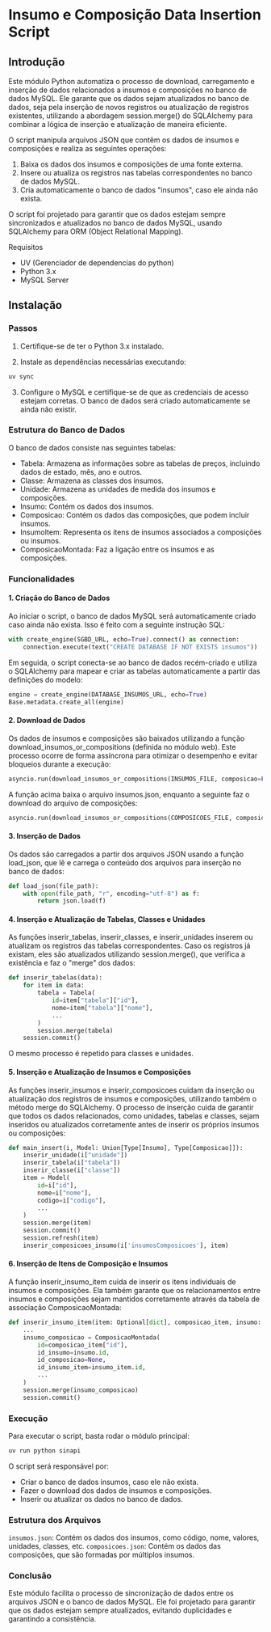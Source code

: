 # Insumo e Composição Data Insertion Script

## Introdução

Este módulo Python automatiza o processo de download, carregamento e inserção de dados relacionados a insumos e composições no banco de dados MySQL. Ele garante que os dados sejam atualizados no banco de dados, seja pela inserção de novos registros ou atualização de registros existentes, utilizando a abordagem session.merge() do SQLAlchemy para combinar a lógica de inserção e atualização de maneira eficiente.

O script manipula arquivos JSON que contêm os dados de insumos e composições e realiza as seguintes operações:

1. Baixa os dados dos insumos e composições de uma fonte externa.
2. Insere ou atualiza os registros nas tabelas correspondentes no banco de dados MySQL.
3. Cria automaticamente o banco de dados "insumos", caso ele ainda não exista.

O script foi projetado para garantir que os dados estejam sempre sincronizados e atualizados no banco de dados MySQL, usando SQLAlchemy para ORM (Object Relational Mapping).

Requisitos
- UV (Gerenciador de dependencias do python)
- Python 3.x
- MySQL Server

## Instalação

### Passos

1. Certifique-se de ter o Python 3.x instalado.

2. Instale as dependências necessárias executando:

```bash
uv sync
```

3. Configure o MySQL e certifique-se de que as credenciais de acesso estejam corretas.
O banco de dados será criado automaticamente se ainda não existir.

### Estrutura do Banco de Dados
O banco de dados consiste nas seguintes tabelas:

- Tabela: Armazena as informações sobre as tabelas de preços, incluindo dados de estado, mês, ano e outros.
- Classe: Armazena as classes dos insumos.
- Unidade: Armazena as unidades de medida dos insumos e composições.
- Insumo: Contém os dados dos insumos.
- Composicao: Contém os dados das composições, que podem incluir insumos.
- InsumoItem: Representa os itens de insumos associados a composições ou insumos.
- ComposicaoMontada: Faz a ligação entre os insumos e as composições.

### Funcionalidades

#### 1. Criação do Banco de Dados
Ao iniciar o script, o banco de dados MySQL será automaticamente criado caso ainda não exista. Isso é feito com a seguinte instrução SQL:

```python
with create_engine(SGBD_URL, echo=True).connect() as connection:
    connection.execute(text("CREATE DATABASE IF NOT EXISTS insumos"))
```

Em seguida, o script conecta-se ao banco de dados recém-criado e utiliza o SQLAlchemy para mapear e criar as tabelas automaticamente a partir das definições do modelo:

```python
engine = create_engine(DATABASE_INSUMOS_URL, echo=True)
Base.metadata.create_all(engine)
```

#### 2. Download de Dados
Os dados de insumos e composições são baixados utilizando a função download_insumos_or_compositions (definida no módulo web). Este processo ocorre de forma assíncrona para otimizar o desempenho e evitar bloqueios durante a execução:

```python
asyncio.run(download_insumos_or_compositions(INSUMOS_FILE, composicao=False))
```

A função acima baixa o arquivo insumos.json, enquanto a seguinte faz o download do arquivo de composições:

```python
asyncio.run(download_insumos_or_compositions(COMPOSICOES_FILE, composicao=True))
```

#### 3. Inserção de Dados
Os dados são carregados a partir dos arquivos JSON usando a função load_json, que lê e carrega o conteúdo dos arquivos para inserção no banco de dados:

```python
def load_json(file_path):
    with open(file_path, "r", encoding="utf-8") as f:
        return json.load(f)
```

#### 4. Inserção e Atualização de Tabelas, Classes e Unidades
As funções inserir_tabelas, inserir_classes, e inserir_unidades inserem ou atualizam os registros das tabelas correspondentes. Caso os registros já existam, eles são atualizados utilizando session.merge(), que verifica a existência e faz o "merge" dos dados:

```python
def inserir_tabelas(data):
    for item in data:
        tabela = Tabela(
            id=item["tabela"]["id"],
            nome=item["tabela"]["nome"],
            ...
        )
        session.merge(tabela)
    session.commit()
```

O mesmo processo é repetido para classes e unidades.

#### 5. Inserção e Atualização de Insumos e Composições
As funções inserir_insumos e inserir_composicoes cuidam da inserção ou atualização dos registros de insumos e composições, utilizando também o método merge do SQLAlchemy. O processo de inserção cuida de garantir que todos os dados relacionados, como unidades, tabelas e classes, sejam inseridos ou atualizados corretamente antes de inserir os próprios insumos ou composições:

```python
def main_insert(i, Model: Union[Type[Insumo], Type[Composicao]]):
    inserir_unidade(i["unidade"])
    inserir_tabela(i["tabela"])
    inserir_classe(i["classe"])
    item = Model(
        id=i["id"],
        nome=i["nome"],
        codigo=i["codigo"],
        ...
    )
    session.merge(item)
    session.commit()
    session.refresh(item)
    inserir_composicoes_insumo(i['insumosComposicoes'], item)
```

#### 6. Inserção de Itens de Composição e Insumos
A função inserir_insumo_item cuida de inserir os itens individuais de insumos e composições. Ela também garante que os relacionamentos entre insumos e composições sejam mantidos corretamente através da tabela de associação ComposicaoMontada:

```python
def inserir_insumo_item(item: Optional[dict], composicao_item, insumo: Union[Insumo, Composicao]):
    ...
    insumo_composicao = ComposicaoMontada(
        id=composicao_item["id"],
        id_insumo=insumo.id,
        id_composicao=None,
        id_insumo_item=insumo_item.id,
        ...
    )
    session.merge(insumo_composicao)
    session.commit()
```

### Execução
Para executar o script, basta rodar o módulo principal:

```bash
uv run python sinapi
```

O script será responsável por:

- Criar o banco de dados insumos, caso ele não exista.
- Fazer o download dos dados de insumos e composições.
- Inserir ou atualizar os dados no banco de dados.

### Estrutura dos Arquivos
`insumos.json`: Contém os dados dos insumos, como código, nome, valores, unidades, classes, etc.
`composicoes.json`: Contém os dados das composições, que são formadas por múltiplos insumos.

### Conclusão
Este módulo facilita o processo de sincronização de dados entre os arquivos JSON e o banco de dados MySQL. Ele foi projetado para garantir que os dados estejam sempre atualizados, evitando duplicidades e garantindo a consistência.